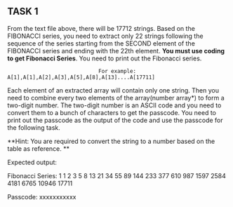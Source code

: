 ## TASK 1
From the text file above, there will be 17712 strings. Based on the FIBONACCI series, you need to extract only 22 strings following the sequence of the series starting from the SECOND element of the FIBONACCI series and ending with the 22th element. **You must use coding to get Fibonacci Series**. You need to print out the Fibonacci series.

                                 For example: A[1],A[1],A[2],A[3],A[5],A[8],A[13]....A[17711]

Each element of an extracted array will contain only one string. Then you need to combine every two elements of the array(number array*) to form a two-digit number. The two-digit number is an  ASCII code and you need to convert them to a bunch of characters to get the passcode. You need to print out the passcode as the output of the code and use the passcode for the following task. 

**Hint: You are required to convert the string to a number based on the table as reference. **

Expected output:

Fibonacci Series:
1 1 2 3 5 8 13 21 34 55 89 144 233 377 610 987 1597 2584 4181 6765 10946 17711

Passcode: 
xxxxxxxxxxx
